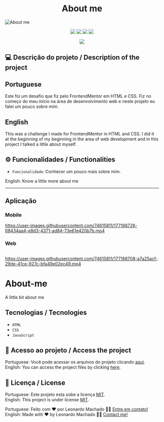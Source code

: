 <h1 align="center">About me</h1>

<img src="https://user-images.githubusercontent.com/74615811/177188358-754ef20c-4ba0-4010-af79-b86782667b08.png" alt="About me">

<p align="center">
<img src="https://camo.githubusercontent.com/31ddbceac85190c41164841d133e4056da4d4ce57a1a3a8c7cbf40bff1cf71ed/68747470733a2f2f696d672e736869656c64732e696f2f6769746875622f6c6963656e73652f64726f70626f782f64726f70626f782d73646b2d6a617661">
<img src="https://user-images.githubusercontent.com/74615811/176503364-50b5ee48-3d6d-4ab3-ae4b-e6fb7724296b.svg">
<img src="https://user-images.githubusercontent.com/74615811/176503773-dd0bc4ec-fbde-4e70-80d6-9695ff5ef67c.svg">
<img src="https://img.shields.io/badge/Done%20by-Leonardo Machado-%df0000">
</p>

<p align="center">
<img src="http://img.shields.io/static/v1?label=STATUS&message=%20FINISHED&color=GREEN&style=for-the-badge"/>
</p>

## 💻 Descrição do projeto / Description of the project

<h2>Portuguese</h2> Este foi um desafio que fiz pelo FrontendMentor em HTML e CSS. Fiz no começo do meu início na área de desenvolvimento web e neste projeto eu falei um pouco sobre mim.<br>

<h2>English</h2> This was a challenge I made for FrontendMentor in HTML and CSS. I did it at the beginning of my beginning in the area of ​​web development and in this project I talked a little about myself.

## ⚙️ Funcionalidades / Functionalities
- `Funcionalidade`: Conhecer um pouco mais sobre mim.
        
English: Know a little more about me
        
---

## Aplicação

### Mobile

<p align="center">

https://user-images.githubusercontent.com/74615811/177188726-68434aa4-e8d3-4371-ad84-73e61e420b7b.mp4

</p>

### Web

<p align="center" style="display: flex; align-items: flex-start; justify-content: center;">

https://user-images.githubusercontent.com/74615811/177188708-a7a25acf-29de-41ce-927c-bfa49e02ec49.mp4

</p>

# About-me
 A little bit about me

## Tecnologias / Tecnologies
- ``HTML``
- ``CSS``
- ``JavaScript``

## 📁 Acesso ao projeto / Access the project

Portuguese: Você pode acessar os arquivos do projeto clicando [aqui](https://github.com/LeonardoMancilha/About-me/find/main). <br>
English: You can access the project files by clicking [here](https://github.com/LeonardoMancilha/About-me/find/main).

## 📝 Licença / License

Portuguese: Este projeto esta sobe a licença [MIT](./LICENSE). <br>
English: This project is under license [MIT](./LICENSE).

Portuguese: Feito com ❤️ por Leonardo Machado 👋🏽 [Entre em contato!](https://www.linkedin.com/in/leonardomancilha/) <br>
English: Made with ❤️ by Leonardo Machado 👋🏽 [Contact me!](https://www.linkedin.com/in/leonardomancilha/)
